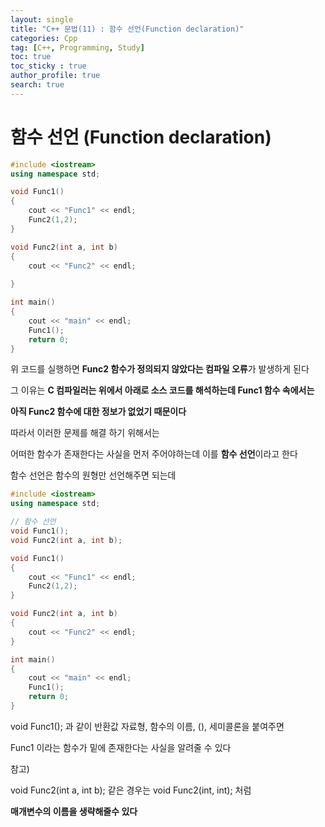 ```yaml
---
layout: single
title: "C++ 문법(11) : 함수 선언(Function declaration)"
categories: Cpp
tag: [C++, Programming, Study]
toc: true
toc_sticky : true
author_profile: true
search: true
---
```



# 함수 선언 (Function declaration)

```c++
#include <iostream>
using namespace std;

void Func1()
{
	cout << "Func1" << endl;
	Func2(1,2); 
}

void Func2(int a, int b)
{
	cout << "Func2" << endl;
	
}

int main()
{
	cout << "main" << endl;
	Func1();
	return 0;
}
```

위 코드를 실행하면  **Func2 함수가 정의되지 않았다는 컴파일 오류**가 발생하게 된다

그 이유는 **C 컴파일러는 위에서 아래로 소스 코드를 해석하는데 Func1 함수 속에서는**

**아직 Func2 함수에 대한 정보가 없었기 때문이다**



따라서 이러한 문제를 해결 하기 위해서는

어떠한 함수가 존재한다는 사실을 먼저 주어야하는데 이를 **함수 선언**이라고 한다

함수 선언은 함수의 원형만 선언해주면 되는데

```c++
#include <iostream>
using namespace std;

// 함수 선언
void Func1();
void Func2(int a, int b);

void Func1()
{
	cout << "Func1" << endl;
	Func2(1,2); 
}

void Func2(int a, int b)
{
	cout << "Func2" << endl;
}

int main()
{
	cout << "main" << endl;
	Func1();
	return 0;
}
```

void Func1(); 과 같이 반환값 자료형, 함수의 이름, (), 세미콜론을 붙여주면 

Func1 이라는 함수가 밑에 존재한다는 사실을 알려줄 수 있다



참고)

void Func2(int a, int b); 같은 경우는 void Func2(int, int); 처럼

**매개변수의 이름을 생략해줄수 있다**
